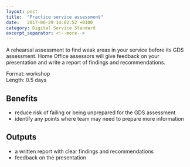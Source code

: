 ```yaml
---
layout: post
title:  "Practice service assessment"
date:   2017-06-29 14:02:52 +0100
category: Digital Service Standard
excerpt_separator: <!--more-->
---
```


A rehearsal assessment to find weak areas in your service before its GDS assessment. Home Office assessors will give feedback on your presentation and write a report of findings and recommendations.

Format: workshop  
Length: 0.5 days

<!--more-->

## Benefits

- reduce risk of failing or being unprepared for the GDS assessment
- identify any points where team may need to prepare more information

## Outputs

- a written report with clear findings and recommendations
- feedback on the presentation


